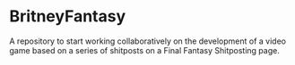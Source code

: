 # BritneyFantasy
A repository to start working collaboratively on the development of a video game based on a series of shitposts on a Final Fantasy Shitposting page.
